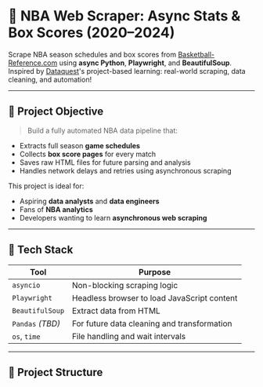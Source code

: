 # 🏀 NBA Web Scraper: Async Stats & Box Scores (2020–2024)

Scrape NBA season schedules and box scores from [Basketball-Reference.com](https://www.basketball-reference.com) using **async Python**, **Playwright**, and **BeautifulSoup**.  
Inspired by [Dataquest](https://www.dataquest.io)'s project-based learning: real-world scraping, data cleaning, and automation!

---

## 📌 Project Objective

> Build a fully automated NBA data pipeline that:
- Extracts full season **game schedules**
- Collects **box score pages** for every match
- Saves raw HTML files for future parsing and analysis
- Handles network delays and retries using asynchronous scraping

This project is ideal for:
- Aspiring **data analysts** and **data engineers**
- Fans of **NBA analytics**
- Developers wanting to learn **asynchronous web scraping**

---

## 🔧 Tech Stack

| Tool             | Purpose                                      |
|------------------|----------------------------------------------|
| `asyncio`        | Non-blocking scraping logic                  |
| `Playwright`     | Headless browser to load JavaScript content  |
| `BeautifulSoup`  | Extract data from HTML                       |
| `Pandas` *(TBD)* | For future data cleaning and transformation  |
| `os`, `time`     | File handling and wait intervals             |

---

## 📁 Project Structure